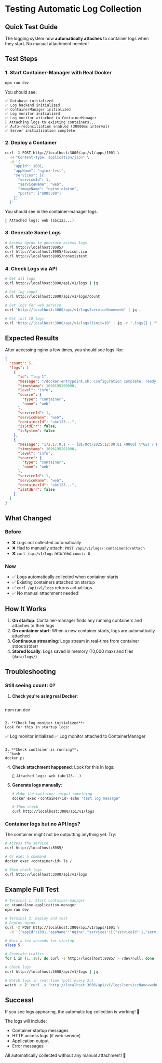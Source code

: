 # Testing Automatic Log Collection

## Quick Test Guide

The logging system now **automatically attaches** to container logs when they start. No manual attachment needed!

## Test Steps

### 1. Start Container-Manager with Real Docker

```bash
npm run dev
```

You should see:
```
✅ Database initialized
✅ Log backend initialized
✅ ContainerManager initialized
✅ Log monitor initialized
✅ Log monitor attached to ContainerManager
📝 Attaching logs to existing containers...
✅ Auto-reconciliation enabled (30000ms interval)
✅ Server initialization complete
```

### 2. Deploy a Container

```bash
curl -X POST http://localhost:3000/api/v1/apps/1001 \
  -H "Content-Type: application/json" \
  -d '{
    "appId": 1001,
    "appName": "nginx-test",
    "services": [{
      "serviceId": 1,
      "serviceName": "web",
      "imageName": "nginx:alpine",
      "ports": ["8085:80"]
    }]
  }'
```

You should see in the container-manager logs:
```
📝 Attached logs: web (abc123...)
```

### 3. Generate Some Logs

```bash
# Access nginx to generate access logs
curl http://localhost:8085/
curl http://localhost:8085/favicon.ico
curl http://localhost:8085/nonexistent
```

### 4. Check Logs via API

```bash
# Get all logs
curl http://localhost:3000/api/v1/logs | jq .

# Get log count
curl http://localhost:3000/api/v1/logs/count

# Get logs for web service
curl "http://localhost:3000/api/v1/logs?serviceName=web" | jq .

# Get last 10 logs
curl "http://localhost:3000/api/v1/logs?limit=10" | jq -r '.logs[] | "\(.timestamp | todate) [\(.level)] \(.message)"'
```

## Expected Results

After accessing nginx a few times, you should see logs like:

```json
{
  "count": 5,
  "logs": [
    {
      "id": "log-1",
      "message": "/docker-entrypoint.sh: Configuration complete; ready for start up",
      "timestamp": 1696195200000,
      "level": "info",
      "source": {
        "type": "container",
        "name": "web"
      },
      "serviceId": 1,
      "serviceName": "web",
      "containerId": "abc123...",
      "isStdErr": false,
      "isSystem": false
    },
    {
      "message": "172.17.0.1 - - [01/Oct/2025:12:00:01 +0000] \"GET / HTTP/1.1\" 200 615",
      "timestamp": 1696195201000,
      "level": "info",
      "source": {
        "type": "container",
        "name": "web"
      },
      "serviceId": 1,
      "serviceName": "web",
      "containerId": "abc123...",
      "isStdErr": false
    }
  ]
}
```

## What Changed

### Before
- ❌ Logs not collected automatically
- ❌ Had to manually attach: `POST /api/v1/logs/:containerId/attach`
- ❌ `curl /api/v1/logs` returned `count: 0`

### Now
- ✅ Logs automatically collected when container starts
- ✅ Existing containers attached on startup
- ✅ `curl /api/v1/logs` returns actual logs
- ✅ No manual attachment needed!

## How It Works

1. **On startup**: Container-manager finds any running containers and attaches to their logs
2. **On container start**: When a new container starts, logs are automatically attached
3. **Continuous streaming**: Logs stream in real-time from container stdout/stderr
4. **Stored locally**: Logs saved in memory (10,000 max) and files (`data/logs/`)

## Troubleshooting

### Still seeing count: 0?

1. **Check you're using real Docker**:
   ```bash
  npm run dev
   ```

2. **Check log monitor initialized**:
   Look for this in startup logs:
   ```
   ✅ Log monitor initialized
   ✅ Log monitor attached to ContainerManager
   ```

3. **Check container is running**:
   ```bash
   docker ps
   ```

4. **Check attachment happened**:
   Look for this in logs:
   ```
   📝 Attached logs: web (abc123...)
   ```

5. **Generate logs manually**:
   ```bash
   # Make the container output something
   docker exec <container-id> echo "test log message"
   
   # Then check
   curl http://localhost:3000/api/v1/logs
   ```

### Container logs but no API logs?

The container might not be outputting anything yet. Try:
```bash
# Access the service
curl http://localhost:8085/

# Or exec a command
docker exec <container-id> ls /

# Then check logs
curl http://localhost:3000/api/v1/logs
```

## Example Full Test

```bash
# Terminal 1: Start container-manager
cd standalone-application-manager
npm run dev

# Terminal 2: Deploy and test
# Deploy nginx
curl -X POST http://localhost:3000/api/v1/apps/1001 \
  -d '{"appId":1001,"appName":"nginx","services":[{"serviceId":1,"serviceName":"web","imageName":"nginx:alpine","ports":["8085:80"]}]}'

# Wait a few seconds for startup
sleep 5

# Generate traffic
for i in {1..10}; do curl -s http://localhost:8085/ > /dev/null; done

# Check logs
curl http://localhost:3000/api/v1/logs | jq .

# Watch logs in real-time (poll every 2s)
watch -n 2 'curl -s "http://localhost:3000/api/v1/logs?serviceName=web&limit=10" | jq -r ".logs[] | \"\(.timestamp | todate) \(.message[0:80])\""'
```

## Success!

If you see logs appearing, the automatic log collection is working! 🎉

The logs will include:
- Container startup messages
- HTTP access logs (if web service)
- Application output
- Error messages

All automatically collected without any manual attachment! 📝
